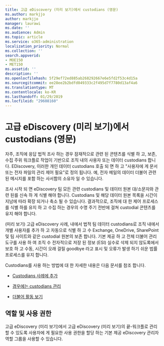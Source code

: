 ```yaml
---
title: 고급 eDiscovery (미리 보기)에서 custodians (영문)
ms.author: markjjo
author: markjjo
manager: laurawi
ms.date: ''
ms.audience: Admin
ms.topic: article
ms.service: o365-administration
localization_priority: Normal
ms.collection: ''
search.appverid:
- MOE150
- MET150
ms.assetid: ''
description: ''
ms.openlocfilehash: 5f29ef72ed885ab268292667e6e5fd2f53c4d15a
ms.sourcegitcommit: ee28ee2b2bdfd049333c2f495d7f7780d13af4a6
ms.translationtype: MT
ms.contentlocale: ko-KR
ms.lasthandoff: 01/29/2019
ms.locfileid: "29608160"
---
```

# <a name="working-with-custodians-in-advanced-ediscovery-preview"></a>고급 eDiscovery (미리 보기)에서 custodians (영문)

자주, 조직에 응답 법적 조사 하는 경우 잠재적으로 관련 된 콘텐츠를 식별 하 고, 보존, 수집 주위 워크플로 작업이 기반으로 조직 내의 사용자 또는 데이터 custodians 합니다. EDiscovery, 이러한 개인 데이터 custodians 호출 되 면 하 고 "사용자에 게 문서 또는 전자 파일의 관리 제어 필요"로 정의 됩니다. 예, 전자 메일의 데이터 더불어 관련 된 메시지를 포함 하는 사서함의 소유자 일 수 있습니다.  

조사 시작 되 면 eDiscovery 팀 모든 관련 custodians 및 데이터 원본 대/소문자와 관련 된를 신속 하 게 식별 해야 합니다. Custodians 및 해당 데이터 원본 목록을 시간이 지남에 따라 확장 되거나 축소 될 수 있습니다. 결과적으로, 조직에 대 한 제어 프로세스를 식별 하를 유지 하 고 수집 하는 경우의 수명 주기 전반에 걸쳐 custodial 콘텐츠를 유지 해야 합니다.

(미리 보기) 고급 eDiscovery 사례, 내에서 법적 팀 데이터 custodians로 조직 내에서 개별 사용자를 추가 하 고 자동으로 식별 하 고 수 Exchange, OneDrive, SharePoint 및 팀 사이트와 같은 custodial 원본의 보존 합니다. 기본 제공 하 고 전체 더불어 관리 도구를 사용 하 여 조직 수 전자적으로 저장 된 정보 (ESI) 실수로 삭제 되지 않도록에서 보호 하 고 수동, 시간이 오래 걸릴 goodbye 라고 표시 및 오류가 발생 하기 쉬운 법률 프로세스를 유지 합니다. 

Custodians를 사용 하는 방법에 대 한 자세한 내용은 다음 문서를 참조 합니다. 

- [Custodians 사례에 추가](add-custodians-to-case.md)

- [경우에는 custodians 관리](manage-new-custodians.md)

- [더불어 활동 보기](view-custodian-activity.md)

## <a name="roles-and-permissions"></a>역할 및 사용 권한

고급 eDiscovery (미리 보기)에서 고급 eDiscovery (미리 보기)의 끝-워크플로 관리할 수 있도록 사용자에 게 필요한 사용 권한을 할당 하는 기본 제공 eDiscovery 관리자 역할 그룹을 사용할 수 있습니다.
